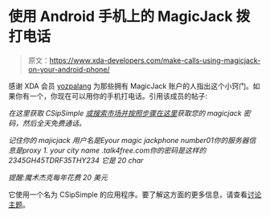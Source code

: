 # 使用 Android 手机上的 MagicJack 拨打电话

> 原文：<https://www.xda-developers.com/make-calls-using-magicjack-on-your-android-phone/>

感谢 XDA 会员 [yozpalang](http://forum.xda-developers.com/member.php?u=1625505) 为那些拥有 MagicJack 账户的人指出这个小窍门。如果你有一个，你现在可以用你的手机打电话。引用该成员的帖子:

*在这里获取 CSipSimple [或搜索市场并按照步骤](http://goo.gl/91PQ)[在这里](http://goo.gl/xm0f)获取您的 magicjack 密码，然后全天免费通话。*

*记住你的 majicjack 用户名是Eyour magic jackphone number01你的服务器信息是proxy 1. your city name .talk4free.com你的密码是这样的 2345GH45TDRF35THY234 它是 20 char*

*提醒:魔术杰克每年花费 20 美元*

它使用一个名为 CSipSimple 的应用程序。要了解这方面的更多信息，请查看[讨论主题](http://forum.xda-developers.com/showthread.php?p=8732063)。